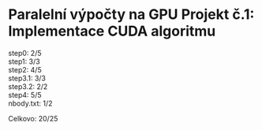 # Paralelní výpočty na GPU Projekt č.1: Implementace CUDA algoritmu

step0: 2/5  
step1: 3/3  
step2: 4/5  
step3.1: 3/3  
step3.2: 2/2  
step4: 5/5  
nbody.txt: 1/2  

Celkovo: 20/25